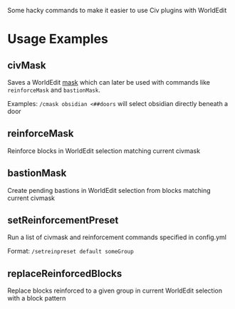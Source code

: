 Some hacky commands to make it easier to use Civ plugins with WorldEdit

# Usage Examples

## civMask
Saves a WorldEdit [mask](https://worldedit.enginehub.org/en/latest/usage/general/masks/) which can later be used with commands like `reinforceMask` and `bastionMask`.

Examples:
`/cmask obsidian <##doors` will select obsidian directly beneath a door

## reinforceMask
Reinforce blocks in WorldEdit selection matching current civmask

## bastionMask
Create pending bastions in WorldEdit selection from blocks matching current civmask

## setReinforcementPreset
Run a list of civmask and reinforcement commands specified in config.yml

Format:
`/setreinpreset default someGroup`

## replaceReinforcedBlocks
Replace blocks reinforced to a given group in current WorldEdit selection with a block pattern